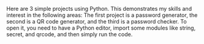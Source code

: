 Here are 3 simple projects using Python. 
This demonstrates my skills and interest in the following areas: 
The first project is a password generator, the second is a QR code generator, and the third is a password checker. 
To open it, you need to have a Python editor, import some modules like string, secret, and qrcode, and then simply run the code.
